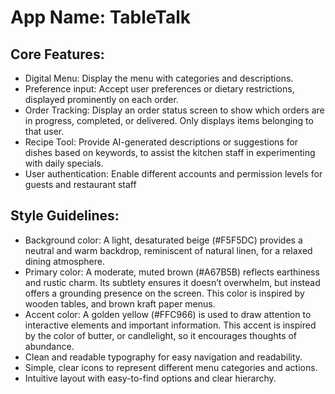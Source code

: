 # **App Name**: TableTalk

## Core Features:

- Digital Menu: Display the menu with categories and descriptions.
- Preference input: Accept user preferences or dietary restrictions, displayed prominently on each order.
- Order Tracking: Display an order status screen to show which orders are in progress, completed, or delivered. Only displays items belonging to that user.
- Recipe Tool: Provide AI-generated descriptions or suggestions for dishes based on keywords, to assist the kitchen staff in experimenting with daily specials.
- User authentication: Enable different accounts and permission levels for guests and restaurant staff

## Style Guidelines:

- Background color: A light, desaturated beige (#F5F5DC) provides a neutral and warm backdrop, reminiscent of natural linen, for a relaxed dining atmosphere.
- Primary color: A moderate, muted brown (#A67B5B) reflects earthiness and rustic charm. Its subtlety ensures it doesn’t overwhelm, but instead offers a grounding presence on the screen. This color is inspired by wooden tables, and brown kraft paper menus.
- Accent color: A golden yellow (#FFC966) is used to draw attention to interactive elements and important information. This accent is inspired by the color of butter, or candlelight, so it encourages thoughts of abundance.
- Clean and readable typography for easy navigation and readability.
- Simple, clear icons to represent different menu categories and actions.
- Intuitive layout with easy-to-find options and clear hierarchy.